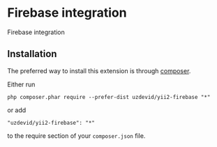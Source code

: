 Firebase integration
====================
Firebase integration

Installation
------------

The preferred way to install this extension is through [composer](http://getcomposer.org/download/).

Either run

```
php composer.phar require --prefer-dist uzdevid/yii2-firebase "*"
```

or add

```
"uzdevid/yii2-firebase": "*"
```

to the require section of your `composer.json` file.